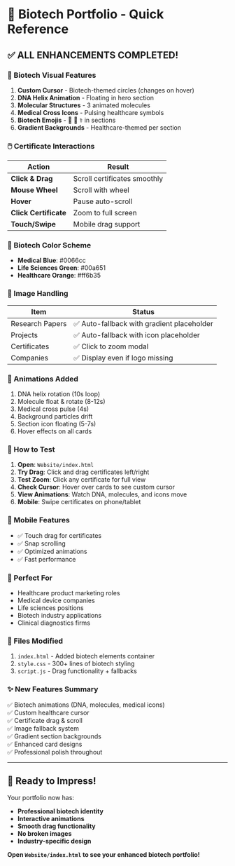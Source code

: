 # 🧬 Biotech Portfolio - Quick Reference

## ✅ ALL ENHANCEMENTS COMPLETED!

### 🎨 Biotech Visual Features

1. **Custom Cursor** - Biotech-themed circles (changes on hover)
2. **DNA Helix Animation** - Floating in hero section
3. **Molecular Structures** - 3 animated molecules
4. **Medical Cross Icons** - Pulsing healthcare symbols
5. **Biotech Emojis** - 🔬 🧬 ⚕️ in sections
6. **Gradient Backgrounds** - Healthcare-themed per section

### 🖱️ Certificate Interactions

| Action | Result |
|--------|--------|
| **Click & Drag** | Scroll certificates smoothly |
| **Mouse Wheel** | Scroll with wheel |
| **Hover** | Pause auto-scroll |
| **Click Certificate** | Zoom to full screen |
| **Touch/Swipe** | Mobile drag support |

### 🎯 Biotech Color Scheme

- **Medical Blue**: #0066cc
- **Life Sciences Green**: #00a651  
- **Healthcare Orange**: #ff6b35

### 📸 Image Handling

| Item | Status |
|------|--------|
| Research Papers | ✅ Auto-fallback with gradient placeholder |
| Projects | ✅ Auto-fallback with icon placeholder |
| Certificates | ✅ Click to zoom modal |
| Companies | ✅ Display even if logo missing |

### 🧬 Animations Added

1. DNA helix rotation (10s loop)
2. Molecule float & rotate (8-12s)
3. Medical cross pulse (4s)
4. Background particles drift
5. Section icon floating (5-7s)
6. Hover effects on all cards

### 🚀 How to Test

1. **Open**: `Website/index.html`
2. **Try Drag**: Click and drag certificates left/right
3. **Test Zoom**: Click any certificate for full view
4. **Check Cursor**: Hover over cards to see custom cursor
5. **View Animations**: Watch DNA, molecules, and icons move
6. **Mobile**: Swipe certificates on phone/tablet

### 📱 Mobile Features

- ✅ Touch drag for certificates
- ✅ Snap scrolling
- ✅ Optimized animations
- ✅ Fast performance

### 🎯 Perfect For

- Healthcare product marketing roles
- Medical device companies
- Life sciences positions
- Biotech industry applications
- Clinical diagnostics firms

### 🔧 Files Modified

1. `index.html` - Added biotech elements container
2. `style.css` - 300+ lines of biotech styling
3. `script.js` - Drag functionality + fallbacks

### ✨ New Features Summary

✅ Biotech animations (DNA, molecules, medical icons)  
✅ Custom healthcare cursor  
✅ Certificate drag & scroll  
✅ Image fallback system  
✅ Gradient section backgrounds  
✅ Enhanced card designs  
✅ Professional polish throughout

---

## 🎉 Ready to Impress!

Your portfolio now has:
- **Professional biotech identity**
- **Interactive animations**  
- **Smooth drag functionality**
- **No broken images**
- **Industry-specific design**

**Open `Website/index.html` to see your enhanced biotech portfolio!**
